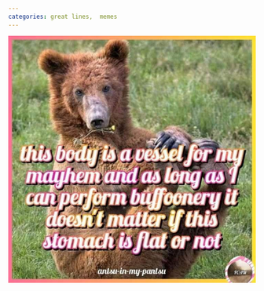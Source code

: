 ```yaml
---
categories: great lines,  memes
---
```



![vessel](https://raw.githubusercontent.com/muneer78/muneer78.github.io/master/images/bodyvessel.jpg)



